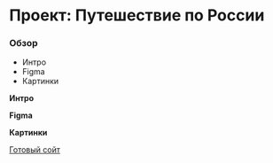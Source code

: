 # Проект: Путешествие по России

### Обзор
* Интро
* Figma
* Картинки

**Интро**

**Figma**

**Картинки**


[Готовый сойт](https://wit87.github.io/russian-travel/)
